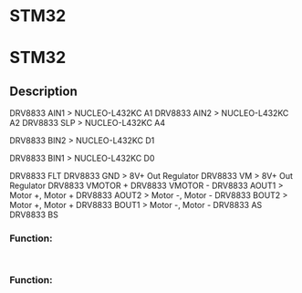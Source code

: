 # STM32

# STM32 


## Description

DRV8833 AIN1 > NUCLEO-L432KC A1 
DRV8833 AIN2 > NUCLEO-L432KC A2
DRV8833 SLP  > NUCLEO-L432KC A4

DRV8833 BIN2 > NUCLEO-L432KC D1

DRV8833 BIN1 > NUCLEO-L432KC D0

DRV8833 FLT
DRV8833 GND > 8V+ Out Regulator
DRV8833 VM  > 8V+ Out Regulator
DRV8833 VMOTOR +
DRV8833 VMOTOR -
DRV8833 AOUT1 > Motor +, Motor +
DRV8833 AOUT2 > Motor -, Motor -
DRV8833 BOUT2 > Motor +, Motor +
DRV8833 BOUT1 > Motor -, Motor -
DRV8833 AS
DRV8833 BS



### Function:

```


```

### Function: 

```

```

